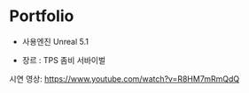 # Portfolio
 
- 사용엔진 Unreal 5.1
  
- 장르 : TPS 좀비 서바이벌

시연 영상:
https://www.youtube.com/watch?v=R8HM7mRmQdQ
